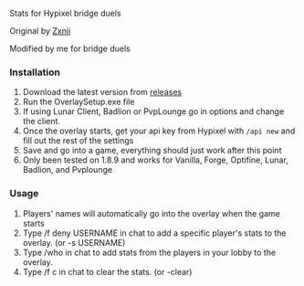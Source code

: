 
Stats for Hypixel bridge duels

Original by [Zxnii](https://github.com/Zxnii/duels-overlay)

Modified by me for bridge duels

### Installation
1. Download the latest version from [releases](https://github.com/TheExploration/bridge-duels-overlay/releases)
2. Run the OverlaySetup.exe file
3. If using Lunar Client, Badlion or PvpLounge go in options and change the client.
4. Once the overlay starts, get your api key from Hypixel with `/api new` and fill out the rest of the settings
5. Save and go into a game, everything should just work after this point
6. Only been tested on 1.8.9 and works for Vanilla, Forge, Optifine, Lunar, Badlion, and Pvplounge

### Usage
1. Players' names will automatically go into the overlay when the game starts
2. Type /f deny USERNAME in chat to add a specific player's stats to the overlay. (or -s USERNAME)
3. Type /who in chat to add stats from the players in your lobby to the overlay.
4. Type /f c in chat to clear the stats. (or -clear)
